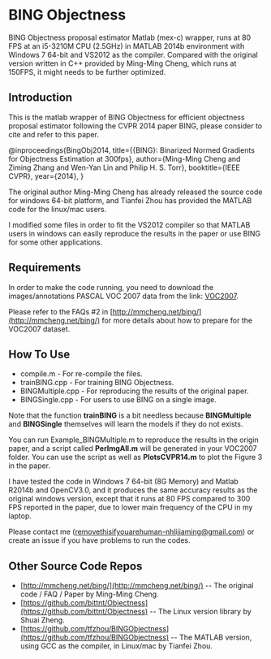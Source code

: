 # BING Objectness

BING Objectness proposal estimator Matlab (mex-c) wrapper, runs at 80 FPS at an i5-3210M CPU (2.5GHz) in MATLAB 2014b environment with Windows 7 64-bit and VS2012 as the compiler. Compared with the original version written in C++ provided by Ming-Ming Cheng, which runs at 150FPS, it might needs to be further optimized.

## Introduction

This is the matlab wrapper of BING Objectness for efficient objectness proposal estimator following the CVPR 2014 paper BING, please consider to cite and refer to this paper.

@inproceedings{BingObj2014,
  title={{BING}: Binarized Normed Gradients for Objectness Estimation at
300fps},
  author={Ming-Ming Cheng and Ziming Zhang and Wen-Yan Lin and Philip H.
S. Torr},
  booktitle={IEEE CVPR},
  year={2014},
}

The original author Ming-Ming Cheng has already released the source code for windows 64-bit platform, and Tianfei Zhou has provided the MATLAB code for the linux/mac users.

I modified some files in order to fit the VS2012 compiler so that MATLAB users in windows can easily reproduce the results in the paper or use BING for some other applications.

## Requirements

In order to make the code running, you need to download the
images/annotations PASCAL VOC 2007 data from the link:
[VOC2007](http://pascallin.ecs.soton.ac.uk/challenges/VOC/voc2007/#testdata).

Please refer to the FAQs #2 in
[http://mmcheng.net/bing/](http://mmcheng.net/bing/) for more details
about how to prepare for the VOC2007 dataset.

## How To Use

* compile.m - For re-compile the files.
* trainBING.cpp - For training BING Objectness.
* BINGMultiple.cpp - For reproducing the results of the original paper.
* BINGSingle.cpp - For users to use BING on a single image.

Note that the function __trainBING__ is a bit needless because __BINGMultiple__ and __BINGSingle__ themselves will learn the models if they do not exists. 

You can run Example\_BINGMultiple.m to reproduce the results in the origin paper, and a script called __PerImgAll.m__ will be generated in your VOC2007 folder. 
You can use the script as well as __PlotsCVPR14.m__ to plot the Figure 3 in the paper.

I have tested the code in Windows 7 64-bit (8G Memory) and Matlab R2014b and OpenCV3.0, and it produces the same accuracy results as the original windows version, except that it runs at 80 FPS compared to 300 FPS reported in the paper, due to lower main frequency of the CPU in my laptop. 

Please contact me (removethisifyouarehuman-nhlijiaming@gmail.com) or create an issue if you have problems to run the codes. 

## Other Source Code Repos

* [http://mmcheng.net/bing/](http://mmcheng.net/bing/) -- The original
  code / FAQ / Paper by Ming-Ming Cheng.
* [https://github.com/bittnt/Objectness](https://github.com/bittnt/Objectness) -- The Linux version library by Shuai Zheng.
* [https://github.com/tfzhou/BINGObjectness](https://github.com/tfzhou/BINGObjectness) -- The MATLAB version, using GCC as the compiler, in Linux/mac by Tianfei Zhou.
